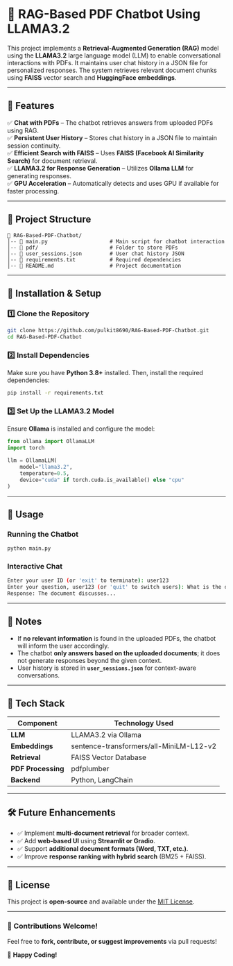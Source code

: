 # 📝 RAG-Based PDF Chatbot Using LLAMA3.2

This project implements a **Retrieval-Augmented Generation (RAG)** model using the **LLAMA3.2** large language model (LLM) to enable conversational interactions with PDFs. It maintains user chat history in a JSON file for personalized responses. The system retrieves relevant document chunks using **FAISS** vector search and **HuggingFace embeddings**.

---

## 🚀 Features
✅ **Chat with PDFs** – The chatbot retrieves answers from uploaded PDFs using RAG.  
✅ **Persistent User History** – Stores chat history in a JSON file to maintain session continuity.  
✅ **Efficient Search with FAISS** – Uses **FAISS (Facebook AI Similarity Search)** for document retrieval.  
✅ **LLAMA3.2 for Response Generation** – Utilizes **Ollama LLM** for generating responses.  
✅ **GPU Acceleration** – Automatically detects and uses GPU if available for faster processing.  

---

## 📂 Project Structure

```
📂 RAG-Based-PDF-Chatbot/
│-- 📄 main.py                    # Main script for chatbot interaction
│-- 📂 pdf/                       # Folder to store PDFs
│-- 📄 user_sessions.json         # User chat history JSON
│-- 📄 requirements.txt           # Required dependencies
│-- 📄 README.md                  # Project documentation
```

---

## 🔧 Installation & Setup

### 1️⃣ Clone the Repository
```sh
git clone https://github.com/pulkit8690/RAG-Based-PDF-Chatbot.git
cd RAG-Based-PDF-Chatbot
```

### 2️⃣ Install Dependencies
Make sure you have **Python 3.8+** installed. Then, install the required dependencies:

```sh
pip install -r requirements.txt
```

### 3️⃣ Set Up the LLAMA3.2 Model
Ensure **Ollama** is installed and configure the model:

```python
from ollama import OllamaLLM
import torch

llm = OllamaLLM(
    model="llama3.2",
    temperature=0.5,
    device="cuda" if torch.cuda.is_available() else "cpu"
)
```

---

## 💬 Usage

### Running the Chatbot
```sh
python main.py
```

### Interactive Chat
```sh
Enter your user ID (or 'exit' to terminate): user123
Enter your question, user123 (or 'quit' to switch users): What is the document about?
Response: The document discusses...
```

---

## 📌 Notes
- If **no relevant information** is found in the uploaded PDFs, the chatbot will inform the user accordingly.
- The chatbot **only answers based on the uploaded documents**; it does not generate responses beyond the given context.
- User history is stored in **`user_sessions.json`** for context-aware conversations.

---

## 🤖 Tech Stack

| Component      | Technology Used |
|---------------|----------------|
| **LLM**       | LLAMA3.2 via Ollama |
| **Embeddings** | sentence-transformers/all-MiniLM-L12-v2 |
| **Retrieval**  | FAISS Vector Database |
| **PDF Processing** | pdfplumber |
| **Backend**    | Python, LangChain |

---

## 🛠 Future Enhancements
- ✅ Implement **multi-document retrieval** for broader context.
- ✅ Add **web-based UI** using **Streamlit or Gradio**.
- ✅ Support **additional document formats (Word, TXT, etc.)**.
- ✅ Improve **response ranking with hybrid search** (BM25 + FAISS).

---

## 📜 License
This project is **open-source** and available under the [MIT License](LICENSE).

---

### 🌟 Contributions Welcome!
Feel free to **fork, contribute, or suggest improvements** via pull requests!

🚀 **Happy Coding!**
```
